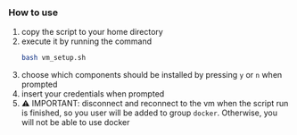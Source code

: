 ### How to use
1. copy the script to your home directory
2. execute it by running the command
   ```bash   
   bash vm_setup.sh
   ```
3. choose which components should be installed by pressing `y` or `n` when prompted
4. insert your credentials when prompted
5. ⚠️ IMPORTANT: disconnect and reconnect to the vm when the script run is finished, so you user will be added to group `docker`. Otherwise, you will not be able to use docker
